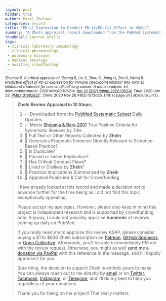 ```yaml
---
layout: post
hidden: true
author: Pavel Zhelnov
categories: record
title: "PD-L1 Expression to Predict PD-1i/PD-L1i Effect in NSCLC"
summary: "A Zheln appraisal record downloaded from the PubMed Systematic Subset daily updates."
thumbnail: journal-whills
tags:
 - clinical laboratory immunology
 - clinical pharmacology
 - pulmonary disease
 - medical oncology
 - awaiting crowdfunding
---
```


<small id="citation">Zhelnov P. A critical appraisal of _‘Zhang B, Liu Y, Zhou S, Jiang H, Zhu K, Wang R. Predictive effect of PD-L1 expression for immune checkpoint inhibitor (PD-1/PD-L1 inhibitors) treatment for non-small cell lung cancer: A meta-analysis. Int Immunopharmacol. 2020 Mar;80:106214. [doi: 10.1016/j.intimp.2020.106214](https://doi.org/10.1016/j.intimp.2020.106214). Epub 2020 Jan 23. [PMID: 31982822](https://pubmed.gov/31982822)’._ Zheln. 2020 Nov 28;48(2):r572d25. URI: {{ page.url | absolute_url }}.</small>

> **Zheln Review Appraisal in 10 Steps:**
>
> 1. ✅ Downloaded from the [PubMed Systematic Subset](https://github.com/p1m-ortho/qs-global-ortho-search-queries/blob/global-sr-query/README.md) Daily Updates
> 2. ✅ Meets [Shojania & Bero 2001](https://www.researchgate.net/publication/11820967_Taking_Advantage_of_the_Explosion_of_Systematic_Reviews_An_Efficient_MEDLINE_Search_Strategy) True Positive Criteria for Systematic Reviews by Title
> 3. 🔄 Full Text or Other Reports Collected by **Zheln**
> 4. 🔄 Generates Pragmatic Evidence Directly Relevant to Evidence-Based Practice?
> 5. 🔄 Is Duplicate?
> 6. 🔄 Passed or Failed Replication?
> 7. 🔄 Has Critical Conduct Flaws?
> 8. 🔄 Liked or Disliked by **Zheln**?
> 9. 🔄 Practical Implications Summarized by **Zheln**
> 10. 🔄 Appraisal Published & Call for Crowdfunding

> I have already looked at this record and made a decision not to advance further for the time being as I did not find this topic exceptionally appealing.
>
> Please accept my apologies. However, please also keep in mind this project is independent research and is supported by crowdfunding only. Anyway, I could not possibly appraise **hundreds** of reviews coming up daily on PubMed.
> 
> If you really need me to appraise this review ASAP, please consider buying a $1 to $600 Zheln subscription on [Patreon](https://patreon.com/zheln), [GitHub Sponsors](https://github.com/sponsors/drzhelnov), or [Open Collective](https://opencollective.com/zheln). Afterwards, you’ll be able to immediately PM me with the review request. Otherwise, you might as well [send me a donation via PayPal](https://paypal.me/pjelnov) with this reference in the message, and I’ll happily appraise it for you.
> 
> Sure thing, the decision to support Zheln is entirely yours to make. You can always reach out to me directly by [email](mailto:pavel@zheln.com) or on [Twitter](https://twitter.com/drzhelnov), [Facebook](https://facebook.com/drzhelnov), [Instagram](https://instagram.com/igzheln), or [Telegram](https://t.me/drzhelnov), and I’ll do my best to help you regardless of your donations.
> 
> Thank you for being on the project! That really matters.
